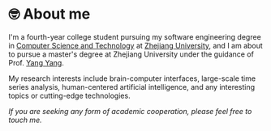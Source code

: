 <!-- I'm a first-year student pursuing my Academic Master's degree in the college of [Computer Science and Technology](http://www.cs.zju.edu.cn/) at 
[Zhejiang University](http://www.zju.edu.cn/), fortunately advised by Prof. [Yang Yang](http://yangy.org/). 
I graduated from Zhejiang University with a Bachelor's degree in Computer Science and Technology.-->
# 🤓 **About me**

I'm a fourth-year college student pursuing my software engineering degree in [Computer Science and Technology](http://www.cs.zju.edu.cn/) at [Zhejiang University](http://www.zju.edu.cn/),  and I am about to pursue a master's degree at Zhejiang University under the guidance of Prof. [Yang Yang](http://yangy.org/).

My research interests include brain-computer interfaces, large-scale time series analysis, human-centered artificial intelligence, and any interesting topics or cutting-edge technologies.

<!-- I have published several papers  -->
<!-- <a href=''><img src=""></a>
at the top international AI conferences such as KDD, NeurIPS, AAAI. -->
<!--  Here is my CV📋 (<a target="_blank"  href="_pages\includes\Personal_Profile.pdf">English version</a>/
<a target="_blank"  href="_pages\includes\Fanqi_CV_cn.pdf">Chinese version</a>). -->

*If you are seeking any form of academic cooperation, please feel free to touch me.*
